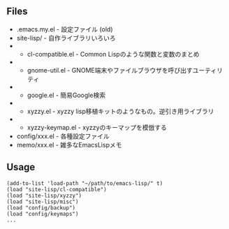 ## Files

* .emacs.my.el       - 設定ファイル (old)
* site-lisp/         - 自作ライブラリいろいろ
* - cl-compatible.el - Common Lispのような関数と変数のまとめ
* - gnome-util.el    - GNOME端末やファイルブラウザを呼び出すユーティリティ
* - google.el        - 簡易Google検索
* - xyzzy.el         - xyzzy lisp移植キットのようなもの。逆引き用ライブラリ
* - xyzzy-keymap.el  - xyzzyのキーマップを模倣する
* config/xxx.el      - 各種設定ファイル
* memo/xxx.el        - 雑多なEmacsLispメモ


## Usage

```elisp
(add-to-list 'load-path "~/path/to/emacs-lisp/" t)
(load "site-lisp/cl-compatible")
(load "site-lisp/xyzzy")
(load "site-lisp/misc")
(load "config/backup")
(load "config/keymaps")
...
```
